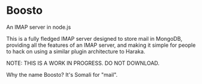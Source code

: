 Boosto
======

An IMAP server in node.js

This is a fully fledged IMAP server designed to store mail in MongoDB,
providing all the features of an IMAP server, and making it simple for
people to hack on using a similar plugin architecture to Haraka.

NOTE: THIS IS A WORK IN PROGRESS. DO NOT DOWNLOAD.

Why the name Boosto? It's Somali for "mail".
